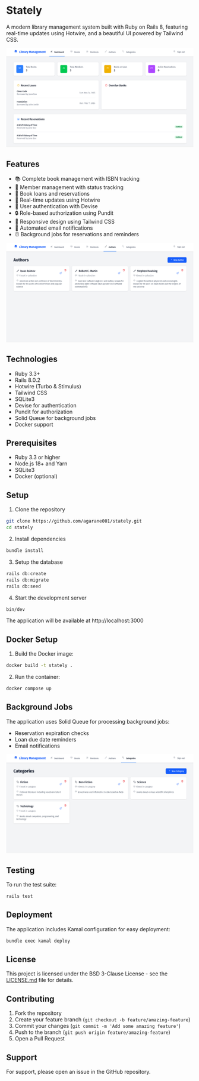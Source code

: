 # Stately

A modern library management system built with Ruby on Rails 8, featuring real-time updates using Hotwire, and a beautiful UI powered by Tailwind CSS.

![Dashboard Screenshot](app/assets/images/1.png)

## Features

- 📚 Complete book management with ISBN tracking
- 👥 Member management with status tracking
- 📖 Book loans and reservations
- 🔄 Real-time updates using Hotwire
- 👤 User authentication with Devise
- 🔒 Role-based authorization using Pundit
- 📱 Responsive design using Tailwind CSS
- 📧 Automated email notifications
- ⏰ Background jobs for reservations and reminders

![Books Management](app/assets/images/2.png)

## Technologies

- Ruby 3.3+
- Rails 8.0.2
- Hotwire (Turbo & Stimulus)
- Tailwind CSS
- SQLite3
- Devise for authentication
- Pundit for authorization
- Solid Queue for background jobs
- Docker support

## Prerequisites

- Ruby 3.3 or higher
- Node.js 18+ and Yarn
- SQLite3
- Docker (optional)

## Setup

1. Clone the repository
```bash
git clone https://github.com/agarane001/stately.git
cd stately
```

2. Install dependencies
```bash
bundle install
```

3. Setup the database
```bash
rails db:create
rails db:migrate
rails db:seed
```

4. Start the development server
```bash
bin/dev
```

The application will be available at http://localhost:3000

## Docker Setup

1. Build the Docker image:
```bash
docker build -t stately .
```

2. Run the container:
```bash
docker compose up
```

## Background Jobs

The application uses Solid Queue for processing background jobs:

- Reservation expiration checks
- Loan due date reminders
- Email notifications

![Member Management](app/assets/images/3.png)

## Testing

To run the test suite:

```bash
rails test
```

## Deployment

The application includes Kamal configuration for easy deployment:

```bash
bundle exec kamal deploy
```

## License

This project is licensed under the BSD 3-Clause License - see the [LICENSE.md](LICENSE.md) file for details.

## Contributing

1. Fork the repository
2. Create your feature branch (`git checkout -b feature/amazing-feature`)
3. Commit your changes (`git commit -m 'Add some amazing feature'`)
4. Push to the branch (`git push origin feature/amazing-feature`)
5. Open a Pull Request

## Support

For support, please open an issue in the GitHub repository.
